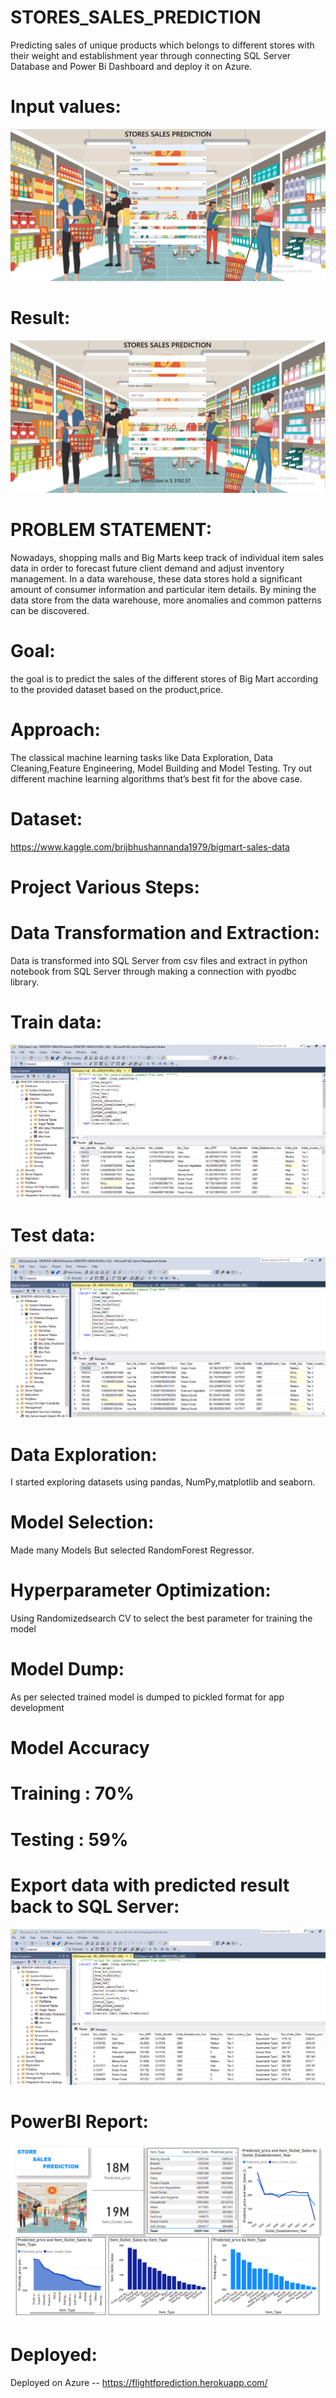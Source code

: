 # STORES_SALES_PREDICTION
Predicting sales of unique products which belongs to different stores with their weight and establishment year through connecting SQL Server Database and Power Bi Dashboard and deploy it on Azure.

# Input values:
![](https://github.com/naveen12334/Stores_Sales_Prediction/blob/main/Input_Values.PNG)

# Result:
![](https://github.com/naveen12334/Stores_Sales_Prediction/blob/main/Result.PNG)

# PROBLEM STATEMENT:
Nowadays, shopping malls and Big Marts keep track of individual item sales data in order to forecast future client demand and adjust inventory management. In a data warehouse, these data stores hold a significant amount of consumer information and particular item details. By mining the data store from the data warehouse, more anomalies and common patterns can be discovered.

# Goal:
the goal is to predict the sales of the different stores of Big Mart according to the provided dataset based on the product,price.

# Approach:
The classical machine learning tasks like Data Exploration, Data Cleaning,Feature Engineering, Model Building and Model Testing. Try out different machine learning algorithms that’s best fit for the above case.

# Dataset:
https://www.kaggle.com/brijbhushannanda1979/bigmart-sales-data

# Project Various Steps:
# Data Transformation and Extraction:
Data is transformed into SQL Server from csv files and extract in python notebook from SQL Server through making a connection with pyodbc library.

# Train data:
![](https://github.com/naveen12334/Stores_Sales_Prediction/blob/main/SQL/sql_train.PNG)

# Test data:
![](https://github.com/naveen12334/Stores_Sales_Prediction/blob/main/SQL/SQL_test.PNG)

# Data Exploration:
I started exploring datasets using pandas, NumPy,matplotlib and seaborn.

# Model Selection:
Made many Models But selected RandomForest Regressor.

# Hyperparameter Optimization:
Using Randomizedsearch CV to select the best parameter for training the model

# Model Dump:
As per selected trained model is dumped to pickled format for app development

# Model Accuracy 
# Training : 70%
# Testing  : 59%

# Export data with predicted result back to SQL Server:
![](https://github.com/naveen12334/Stores_Sales_Prediction/blob/main/SQL/sql_pred.PNG)

# PowerBI Report:
![](https://github.com/naveen12334/Stores_Sales_Prediction/blob/main/Power%20Bi/Store_sale_powerbi_dashboard.PNG)

# Deployed:
Deployed on Azure -- https://flightfprediction.herokuapp.com/









